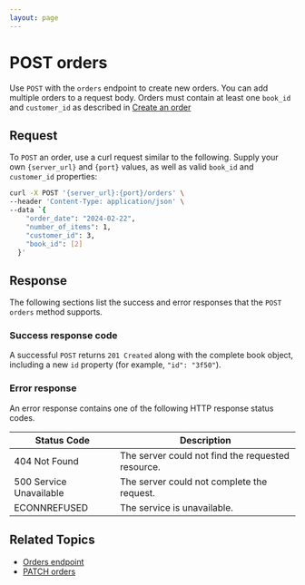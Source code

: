 ```yaml
---
layout: page
---
```

# POST orders

Use `POST` with the `orders` endpoint to create new orders. You can add multiple orders to a request body. Orders must contain at least one `book_id` and `customer_id` as described in [Create an order](../tutorials/create-an-order.md)

## Request

To `POST` an order, use a curl request similar to the following. Supply your own `{server_url}` and `{port}` values, as well as valid `book_id` and `customer_id` properties:

```bash
curl -X POST '{server_url}:{port}/orders' \
--header 'Content-Type: application/json' \
--data `{
    "order_date": "2024-02-22",
    "number_of_items": 1,
    "customer_id": 3,
    "book_id": [2]
  }'
```

## Response

The following sections list the success and error responses that the `POST orders` method supports.

### Success response code

A successful `POST` returns `201 Created` along with the complete book object, including a new `id` property (for example, `"id": "3f50"`).

### Error response

An error response contains one of the following HTTP response status codes.

| Status Code             | Description                                       |
|-------------------------|---------------------------------------------------|
| 404 Not Found           | The server could not find the requested resource. |
| 500 Service Unavailable | The server could not complete the request.        |
| ECONNREFUSED            | The service is unavailable.                      |

## Related Topics

- [Orders endpoint](orders.md)
- [PATCH orders](patch-orders.md)
